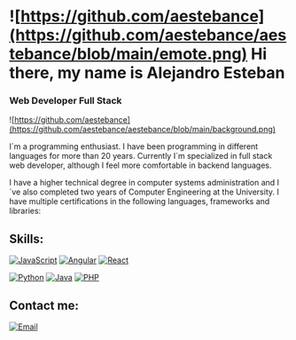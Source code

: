# ![https://github.com/aestebance](https://github.com/aestebance/aestebance/blob/main/emote.png) Hi there, my name is Alejandro Esteban
### Web Developer Full Stack
![https://github.com/aestebance](https://github.com/aestebance/aestebance/blob/main/background.png)

I´m a programming enthusiast. I have been programming in different languages for more than 20 years. Currently I´m specialized in full stack web developer, although I feel more comfortable in backend languages.

I have a higher technical degree in computer systems administration and I´ve also completed two years of Computer Engineering at the University. I have multiple certifications in the following languages, frameworks and libraries:

## Skills:
[![JavaScript](https://img.shields.io/badge/JavaScript-2ecc71?style=for-the-badge&logo=javascript&logoColor=white&labelColor=101010)]()
[![Angular](https://img.shields.io/badge/Angular-ff7675?style=for-the-badge&logo=Angular&logoColor=white&labelColor=101010)]()
[![React](https://img.shields.io/badge/React-3498db?style=for-the-badge&logo=React&logoColor=white&labelColor=101010)]()

[![Python](https://img.shields.io/badge/Python-f9ca24?style=for-the-badge&logo=Python&logoColor=white&labelColor=101010)]()
[![Java](https://img.shields.io/badge/Java-ff793f?style=for-the-badge&logo=Java&logoColor=white&labelColor=101010)]()
[![PHP](https://img.shields.io/badge/PHP-c56cf0?style=for-the-badge&logo=PHP&logoColor=white&labelColor=101010)]()

## Contact me:
[![Email](https://img.shields.io/badge/aestebance@uoc.edu-my_email-D14836?style=for-the-badge&logo=gmail&logoColor=white&labelColor=101010)](mailto:aestebance@uoc.edu)

